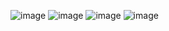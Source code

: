 ![image](https://github.com/Coder-Gokul/Tailwind-Pricing-Cards/assets/119941012/95febb65-89ee-4a6b-b9da-dc2cc94d4034)
![image](https://github.com/Coder-Gokul/Tailwind-Pricing-Cards/assets/119941012/3b1c080a-15e3-4c8e-957d-5fae8a03b1ab)
![image](https://github.com/Coder-Gokul/Tailwind-Pricing-Cards/assets/119941012/4a9a7190-9557-4d1b-b8fa-1aceb3106a41)
![image](https://github.com/Coder-Gokul/Tailwind-Pricing-Cards/assets/119941012/1550d839-0e07-4432-a786-df7c9bb3539f)
